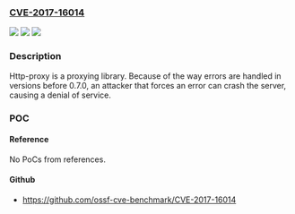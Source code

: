 ### [CVE-2017-16014](https://cve.mitre.org/cgi-bin/cvename.cgi?name=CVE-2017-16014)
![](https://img.shields.io/static/v1?label=Product&message=http-proxy%20node%20module&color=blue)
![](https://img.shields.io/static/v1?label=Version&message=n%2Fa&color=blue)
![](https://img.shields.io/static/v1?label=Vulnerability&message=Improper%20Check%20or%20Handling%20of%20Exceptional%20Conditions%20(CWE-703)&color=brighgreen)

### Description

Http-proxy is a proxying library. Because of the way errors are handled in versions before 0.7.0, an attacker that forces an error can crash the server, causing a denial of service.

### POC

#### Reference
No PoCs from references.

#### Github
- https://github.com/ossf-cve-benchmark/CVE-2017-16014

